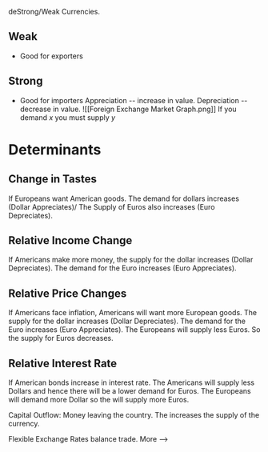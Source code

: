 deStrong/Weak Currencies.
## Weak
- Good for exporters
## Strong
- Good for importers
Appreciation -- increase in value. 
Depreciation -- decrease in value.
![[Foreign Exchange Market Graph.png]]
If you demand $x$ you must supply $y$
# Determinants
## Change in Tastes
If Europeans want American goods. The demand for dollars increases (Dollar Appreciates)/ The Supply of Euros also increases (Euro Depreciates).
## Relative Income Change
If Americans make more money, the supply for the dollar increases (Dollar Depreciates). The demand for the Euro increases (Euro Appreciates).
## Relative Price Changes
If Americans face inflation, Americans will want more European goods. The supply for the dollar increases (Dollar Depreciates). The demand for the Euro increases (Euro Appreciates).
The Europeans will supply less Euros. So the supply for Euros decreases. 
## Relative Interest Rate
If American bonds increase in interest rate. The Americans will supply less Dollars and hence there will be a lower demand for Euros.
The Europeans will demand more Dollar so the will supply more Euros.

Capital Outflow: Money leaving the country. The increases the supply of the currency. 

Flexible Exchange Rates balance trade. More -->  